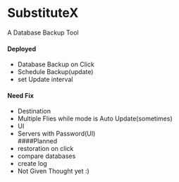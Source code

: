 # SubstituteX
A Database Backup Tool  
#### Deployed
- Database Backup on Click
- Schedule Backup(update)
- set Update interval
#### Need Fix
- Destination
- Multiple Flies while mode is Auto Update(sometimes)
- UI
- Servers with Password(UI)  
####Planned  
- restoration on click
- compare databases
- create log
- Not Given Thought yet :)
